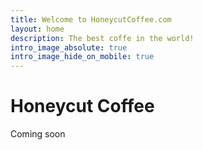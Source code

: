 ```yaml
---
title: Welcome to HoneycutCoffee.com
layout: home
description: The best coffe in the world!
intro_image_absolute: true
intro_image_hide_on_mobile: true
---
```


# Honeycut Coffee

Coming soon
